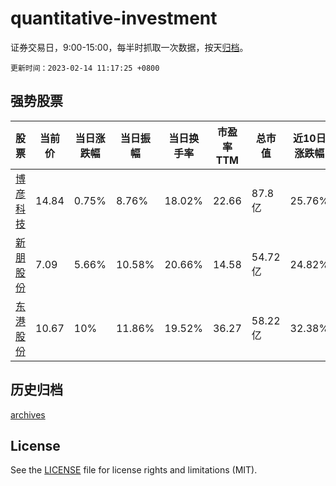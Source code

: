 # quantitative-investment

证券交易日，9:00-15:00，每半时抓取一次数据，按天[归档](archives)。

`更新时间：2023-02-14 11:17:25 +0800`

## 强势股票

|股票|当前价|当日涨跌幅|当日振幅|当日换手率|市盈率TTM|总市值|近10日涨跌幅|
|----|----|----|----|----|----|----|----|
|[博彦科技](https://xueqiu.com/S/SZ002649)|14.84|0.75%|8.76%|18.02%|22.66|87.8亿|25.76%|
|[新朋股份](https://xueqiu.com/S/SZ002328)|7.09|5.66%|10.58%|20.66%|14.58|54.72亿|24.82%|
|[东港股份](https://xueqiu.com/S/SZ002117)|10.67|10%|11.86%|19.52%|36.27|58.22亿|32.38%|

## 历史归档

[archives](archives)

## License

See the [LICENSE](LICENSE) file for license rights and limitations (MIT).